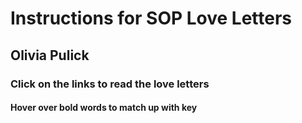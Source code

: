 # Instructions for SOP Love Letters
## Olivia Pulick
### Click on the links to read the love letters
#### Hover over bold words to match up with key 